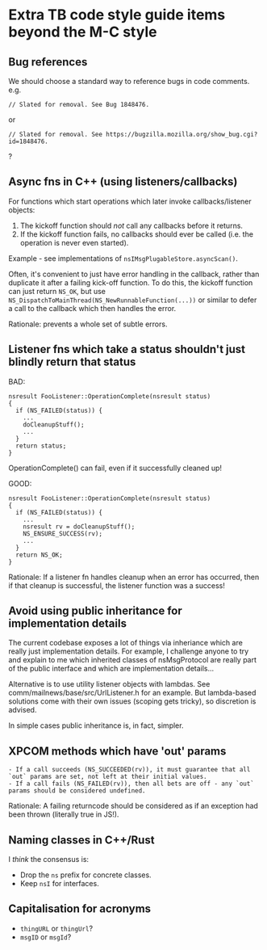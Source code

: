 # Extra TB code style guide items beyond the M-C style


## Bug references

We should choose a standard way to reference bugs in code comments.
e.g.
```
// Slated for removal. See Bug 1848476.
```
or
```
// Slated for removal. See https://bugzilla.mozilla.org/show_bug.cgi?id=1848476.
```
?

## Async fns in C++ (using listeners/callbacks)

For functions which start operations which later invoke callbacks/listener objects:

1. The kickoff function should _not_ call any callbacks before it returns.
2. If the kickoff function fails, no callbacks should ever be called (i.e. the operation is never even started).

Example - see implementations of `nsIMsgPlugableStore.asyncScan()`.

Often, it's convenient to just have error handling in the callback, rather than duplicate it after a failing kick-off function.
To do this, the kickoff function can just return `NS_OK`, but use `NS_DispatchToMainThread(NS_NewRunnableFunction(...))` or similar to defer a call to the callback which then handles the error.

Rationale: prevents a whole set of subtle errors.


## Listener fns which take a status shouldn't just blindly return that status

BAD:
```
nsresult FooListener::OperationComplete(nsresult status)
{
  if (NS_FAILED(status)) {
    ...
    doCleanupStuff();
    ...
  }
  return status;
}
```
OperationComplete() can fail, even if it successfully cleaned up!

GOOD:
```
nsresult FooListener::OperationComplete(nsresult status)
{
  if (NS_FAILED(status)) {
    ...
    nsresult rv = doCleanupStuff();
    NS_ENSURE_SUCCESS(rv);
    ...
  }
  return NS_OK;
}
```

Rationale: If a listener fn handles cleanup when an error has occurred, then
if that cleanup is successful, the listener function was a success!

## Avoid using public inheritance for implementation details

The current codebase exposes a lot of things via inheriance which are really just implementation details.
For example, I challenge anyone to try and explain to me which inherited classes of nsMsgProtocol are really part of the public interface and which are implementation details...

Alternative is to use utility listener objects with lambdas.
See comm/mailnews/base/src/UrlListener.h for an example.
But lambda-based solutions come with their own issues (scoping gets tricky), so discretion is advised.

In simple cases public inheritance is, in fact, simpler.


## XPCOM methods which have 'out' params

```
- If a call succeeds (NS_SUCCEEDED(rv)), it must guarantee that all `out` params are set, not left at their initial values.
- If a call fails (NS_FAILED(rv)), then all bets are off - any `out` params should be considered undefined.
```

Rationale: A failing returncode should be considered as if an exception had been thrown (literally true in JS!).

## Naming classes in C++/Rust

I _think_ the consensus is:
- Drop the `ns` prefix for concrete classes.
- Keep `nsI` for interfaces.

## Capitalisation for acronyms

- `thingURL` or `thingUrl`?
- `msgID` or `msgId`?



